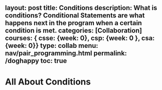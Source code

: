 layout: post
title: Conditions
description: What is conditions? Conditional Statements are what happens next in the program when a certain condition is met. 
categories: [Collaboration]
courses: { csse: {week: 0}, csp: {week: 0 }, csa: {week: 0}}
type: collab
menu: nav/pair_programming.html
permalink: /doghappy
toc: true
---

# All About Conditions